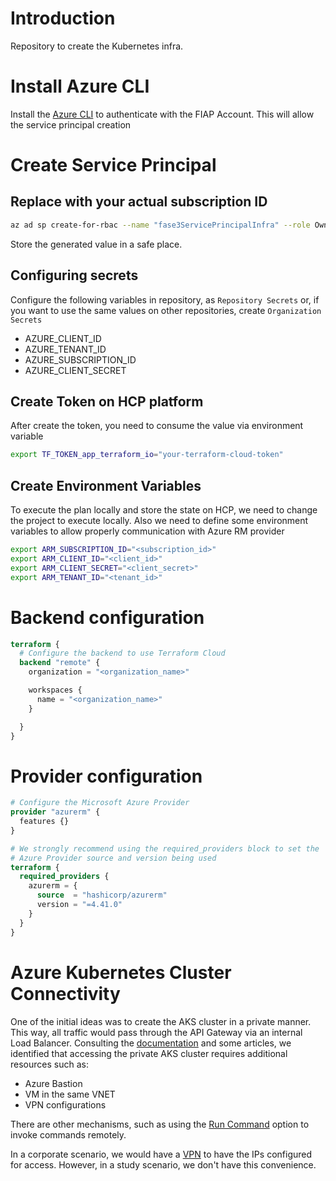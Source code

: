 # Introduction
Repository to create the Kubernetes infra.

# Install Azure CLI

Install the [Azure CLI](https://learn.microsoft.com/en-us/cli/azure/install-azure-cli-windows?view=azure-cli-latest&pivots=winget) to authenticate with the FIAP Account. This will allow the service principal creation

# Create Service Principal
## Replace with your actual subscription ID

```bash
az ad sp create-for-rbac --name "fase3ServicePrincipalInfra" --role Owner --scopes /subscriptions/<YOUR_SUBSCRIPTION_ID>
```

Store the generated value in a safe place.

## Configuring secrets
Configure the following variables in repository, as `Repository Secrets` or, if you want to use the same values on other repositories, create `Organization Secrets`

- AZURE_CLIENT_ID
- AZURE_TENANT_ID
- AZURE_SUBSCRIPTION_ID
- AZURE_CLIENT_SECRET

## Create Token on HCP platform

After create the token, you need to consume the value via environment variable

```bash
export TF_TOKEN_app_terraform_io="your-terraform-cloud-token"
```
## Create Environment Variables

To execute the plan locally and store the state on HCP, we need to change the project to execute locally. Also we need to define some environment variables to allow properly communication with Azure RM provider

```bash
export ARM_SUBSCRIPTION_ID="<subscription_id>"
export ARM_CLIENT_ID="<client_id>"
export ARM_CLIENT_SECRET="<client_secret>"
export ARM_TENANT_ID="<tenant_id>"
```

# Backend configuration

```tf
terraform {
  # Configure the backend to use Terraform Cloud
  backend "remote" {
    organization = "<organization_name>"

    workspaces {
      name = "<organization_name>"
    }

  }
}
```

# Provider configuration
```tf
# Configure the Microsoft Azure Provider
provider "azurerm" {
  features {}
}

# We strongly recommend using the required_providers block to set the
# Azure Provider source and version being used
terraform {
  required_providers {
    azurerm = {
      source  = "hashicorp/azurerm"
      version = "=4.41.0"
    }
  }
}
```

# Azure Kubernetes Cluster Connectivity

One of the initial ideas was to create the AKS cluster in a private manner. This way, all traffic would pass through the API Gateway via an internal Load Balancer.
Consulting the [documentation](https://learn.microsoft.com/en-us/azure/aks/private-clusters?tabs=default-basic-networking%2Cazure-portal) and some articles, we identified that accessing the private AKS cluster requires additional resources such as:
 
- Azure Bastion
- VM in the same VNET
- VPN configurations

There are other mechanisms, such as using the [Run Command](https://learn.microsoft.com/en-us/azure/aks/access-private-cluster?tabs=azure-cli) option to invoke commands remotely.

In a corporate scenario, we would have a [VPN](https://learn.microsoft.com/en-us/azure/aks/access-private-cluster?tabs=azure-cli#limitations) to have the IPs configured for access. However, in a study scenario, we don't have this convenience.
